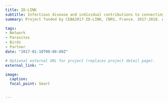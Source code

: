 ```yaml
---
title: ID-LINK
subtitle: Infectious disease and individual contributions to connecting ecological networks. Awarded to Javier Pérez-Tris and Christophe Thébaud. (10.000 €)
summary: Project funded by CEBA2017-ID-LINK, CNRS, France. 2017-2018. Awarded to Javier Pérez-Tris and Christophe Thébaud.

tags:
- Network
- Parasites
- Birds
- Partner
date: "2017-01-10T00:00:00Z"

# Optional external URL for project (replaces project detail page).
external_link: ""

image:
  caption: 
  focal_point: Smart


---
```


